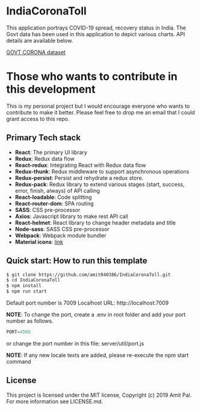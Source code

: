 # IndiaCoronaToll

This application portrays COVID-19 spread, recovery status in India. The Govt data has been used in this application to depict various charts. API details are available below.

[GOVT CORONA dataset](https://api.covid19india.org/)

# Those who wants to contribute in this development

This is my personal project but I would encourage everyone who wants to contribute to make it better. Please feel free to drop me an email that I could grant access to this repo.

## Primary Tech stack

- **React**: The primary UI library
- **Redux**: Redux data flow
- **React-redux**: Integrating React with Redux data flow
- **Redux-thunk**: Redux middleware to support asynchronous operations
- **Redux-persist**: Persist and rehydrate a redux store.
- **Redux-pack**: Redux library to extend various stages (start, success, error, finish, always) of API calling
- **React-loadable**: Code splitting
- **React-router-dom**: SPA routing
- **SASS**: CSS pre-processor
- **Axios**: Javascript library to make rest API call
- **React-helmet**: React library to change header metadata and title
- **Node-sass**: SASS CSS pre-processor
- **Webpack**: Webpack module bundler
- **Material icons**: [link](https://material.io/resources/icons/?icon=search&style=baseline)

## Quick start: How to run this template

```sh
$ git clone https://github.com/amit040386/IndiaCoronaToll.git
$ cd IndiaCoronaToll
$ npm install
$ npm run start
```

Default port number is 7009
Localhost URL: http://localhost:7009

**NOTE**: To change the port, create a .env in root folder and add your port number as follows.

```javascript
PORT=4566
```

or change the port number in this file: server/util/port.js

**NOTE**: If any new locale texts are added, please re-execute the npm start command

## License

This project is licensed under the MIT license, Copyright (c) 2019 Amit Pal. For more information see LICENSE.md.
